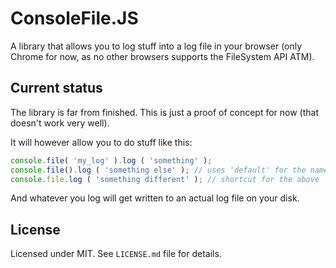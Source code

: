 # ConsoleFile.JS

A library that allows you to log stuff into a log file in your browser (only Chrome for now, as no other browsers supports the FileSystem API ATM).

## Current status

The library is far from finished. This is just a proof of concept for now (that doesn't work very well).

It will however allow you to do stuff like this:

```javascript
console.file( 'my_log' ).log ( 'something' );
console.file().log ( 'something else' ); // uses 'default' for the name of the log file
console.file.log ( 'something different' ); // shortcut for the above
```

And whatever you log will get written to an actual log file on your disk.

## License

Licensed under MIT. See `LICENSE.md` file for details.